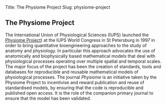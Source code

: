 Title: The Physiome Project
Slug: physiome-project

The Physiome Project
--------------------
The International Union of Physiological Sciences (IUPS) launched the [Physiome Project](http://www.physiomeproject.org)) at the IUPS World Congress in St Petersburg in 1997 in order to bring quantitative bioengineering approaches to the study of anatomy and physiology. In particular this approach advocates the use of anatomically and biophysically based mathematical models that deal with physiological processes operating over multiple spatial and temporal scales. The major focus of the project has been the creation of standards, tools and databases for reproducible and reusable mathematical models of physiological processes. 
The journal *Physiome* is an initiative taken by the Physiome Project to incentivise and reward publication and reuse of standardised models, by ensuring that the code is reproducible and  published open access. It is the role of the companion primary journal to ensure that the model has been validated.
